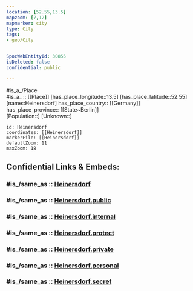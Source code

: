 ```yaml
---
location: [52.55,13.5] 
mapzoom: [7,12] 
mapmarker: city 
type: City
tags:
- geo/City


SpocWebEntityId: 30855
isDeleted: false
confidential: public

---
```

#is_a_/Place  
#is_a_ :: [[Place]] 
[has_place_longitude::13.5] 
[has_place_latitude::52.55] 
[name::Heinersdorf] 
has_place_country:: [[Germany]]  
has_place_province:: [[State~Berlin]]  
[Population::] 
[Unknown::] 


```leaflet
id: Heinersdorf
coordinates: [[Heinersdorf]] 
markerFile: [[Heinersdorf]] 
defaultZoom: 11 
maxZoom: 18
```


## Confidential Links & Embeds: 

### #is_/same_as :: [Heinersdorf](/_Standards/Earth/Continent/Europe/Europe~Central/Germany/Germany~West/State~Berlin/cities~Berlin/Heinersdorf.md) 

### #is_/same_as :: [Heinersdorf.public](/_public/Earth/Continent/Europe/Europe~Central/Germany/Germany~West/State~Berlin/cities~Berlin/Heinersdorf.public.md) 

### #is_/same_as :: [Heinersdorf.internal](/_internal/Earth/Continent/Europe/Europe~Central/Germany/Germany~West/State~Berlin/cities~Berlin/Heinersdorf.internal.md) 

### #is_/same_as :: [Heinersdorf.protect](/_protect/Earth/Continent/Europe/Europe~Central/Germany/Germany~West/State~Berlin/cities~Berlin/Heinersdorf.protect.md) 

### #is_/same_as :: [Heinersdorf.private](/_private/Earth/Continent/Europe/Europe~Central/Germany/Germany~West/State~Berlin/cities~Berlin/Heinersdorf.private.md) 

### #is_/same_as :: [Heinersdorf.personal](/_personal/Earth/Continent/Europe/Europe~Central/Germany/Germany~West/State~Berlin/cities~Berlin/Heinersdorf.personal.md) 

### #is_/same_as :: [Heinersdorf.secret](/_secret/Earth/Continent/Europe/Europe~Central/Germany/Germany~West/State~Berlin/cities~Berlin/Heinersdorf.secret.md)

